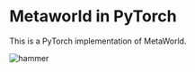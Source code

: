 # Metaworld in PyTorch
This is a PyTorch implementation of MetaWorld.

![hammer](https://user-images.githubusercontent.com/37267851/84055501-e277c780-a9ef-11ea-9ba5-397b5d2d8f04.gif)
